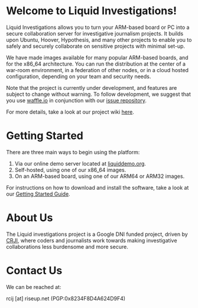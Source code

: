 # Welcome to Liquid Investigations!

Liquid Investigations allows you to turn your ARM-based board or PC into a secure collaboration server for investigative journalism projects. It builds upon Ubuntu, Hoover, Hypothesis, and many other projects to enable you to safely and securely collaborate on sensitive projects with minimal set-up.

We have made images available for many popular ARM-based boards, and for the x86_64 architecture. You can run the distribution at the center of a war-room environment, in a federation of other nodes, or in a cloud hosted configuration, depending on your team and security needs.

Note that the project is currently under development, and features are subject to change without warning. To follow development, we suggest that you use [waffle.io](https://waffle.io) in conjunction with our [issue repository](https://waffle.io/liquidinvestigations/liquidinvestigations).

For more details, take a look at our project wiki [here](https://github.com/liquidinvestigations/liquidinvestigations/wiki).

# Getting Started

There are three main ways to begin using the platform:

1. Via our online demo server located at [liquiddemo.org](https://liquiddemo.org).
2. Self-hosted, using one of our x86_64 images.
3. On an ARM-based board, using one of our ARM64 or ARM32 images.

For instructions on how to download and install the software, take a look at our [Getting Started Guide](https://github.com/liquidinvestigations/liquidinvestigations/wiki/Getting-Started).

# About Us

The Liquid investigations project is a Google DNI funded project, driven by [CRJI](http://crji.theblacksea.eu/), where coders and journalists work towards making investigative collaborations less burdensome and more secure.

# Contact Us

We can be reached at:   

rcij [at] riseup.net
(PGP:0x8234F8D4A624D9F4)
